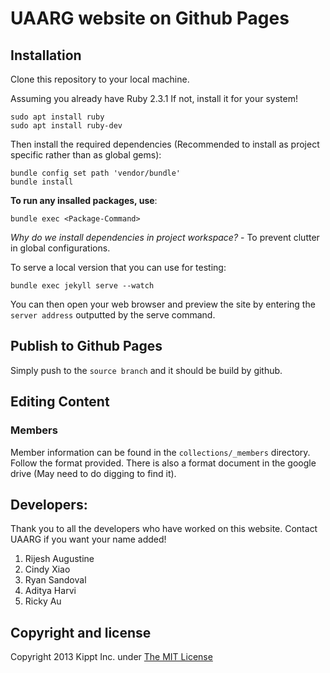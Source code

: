 # UAARG website on Github Pages

## Installation
Clone this repository to your local machine.

Assuming you already have Ruby 2.3.1 If not, install it for your system!
```
sudo apt install ruby
sudo apt install ruby-dev
```

Then install the required dependencies (Recommended to install as project specific rather than as global gems):

```
bundle config set path 'vendor/bundle'
bundle install
```

__To run any insalled packages, use__:

```
bundle exec <Package-Command>
```

*Why do we install dependencies in project workspace?*  - To prevent clutter in global configurations.

To serve a local version that you can use for testing:

```
bundle exec jekyll serve --watch
```
 
You can then open your web browser and preview the site by entering the `server address` outputted by the serve command.
    
    
## Publish to Github Pages

Simply push to the `source branch` and it should be build by github.

## Editing Content

### Members

Member information can be found in the `collections/_members` directory. Follow the format provided. There is also a format document in the google drive (May need to do digging to find it).

## Developers:

Thank you to all the developers who have worked on this website. Contact UAARG if you want your name added!

1. Rijesh Augustine
1. Cindy Xiao
1. Ryan Sandoval
1. Aditya Harvi
1. Ricky Au

## Copyright and license

Copyright 2013 Kippt Inc. under [The MIT License ](LICENSE)

